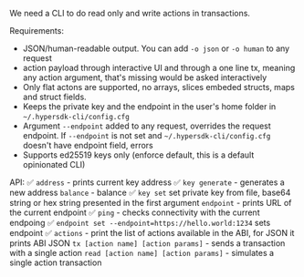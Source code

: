 We need a CLI to do read only and write actions in transactions. 

Requirements:
- JSON/human-readable output. You can add `-o json` or `-o human` to any request
- action payload through interactive UI and through a one line tx, meaning any action argument, that's missing would be asked interactively
- Only flat actons are supported, no arrays, slices embeded structs, maps and struct fields.
- Keeps the private key and the endpoint in the user's home folder in `~/.hypersdk-cli/config.cfg`
- Argument `--endpoint` added to any request, overrides the request endpoint. If `--endpoint` is not set and `~/.hypersdk-cli/config.cfg` doesn't have endpoint field, errors
- Supports ed25519 keys only (enforce default, this is a default opinionated CLI)

API:
✅ `address` - prints current key address
✅ `key generate` - generates a new address
`balance` - balance
✅ `key set` set private key from file, base64 string or hex string presented in the first argument
`endpoint` - prints URL of the current endpoint
✅ `ping` - checks connectivity with the current endpoing
✅ `endpoint set --endpoint=https://hello.world:1234` sets endpoint
✅ `actions` - print the list of actions available in the ABI, for JSON it prints ABI JSON
`tx [action name] [action params]` - sends a transaction with a single action
`read [action name] [action params]` - simulates a single action transaction
